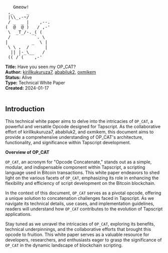 <pre>   Gmeow!
 ,_     _
 |\\_,-~/
 / _  _ |    ,--.
(  @  @ )   / ,-'
 \  _T_/-._( (
 /         `. \
|         _  \ |
 \ \ ,  /      |
  || |-_\__   /
 ((_/`(____,-'        
</pre>


**Title:** Have you seen my OP_CAT? <br>
**Author:** [kirillkukuruza7](https://twitter.com/kirillkukuruza7),
[ababiluk2](https://twitter.com/ababiluk2),
[oxmikem](https://twitter.com/oxmikem)<br>
**Status:** Alive<br>
**Type:** Technical White Paper<br>
**Created:** 2024-01-17<br>
<br>
## **Introduction** <br>

This technical white paper aims to delve into the intricacies of `OP_CAT`, a powerful and versatile Opcode designed for Tapscript. As the collaborative effort of kirillkukuruza7, ababiluk2, and oxmikem, this document aims to provide a comprehensive understanding of OP_CAT's architecture, functionality, and significance within Tapscript development.<br>

**Overview of OP_CAT** <br>

`OP_CAT`, an acronym for "Opcode Concatenate," stands out as a simple, modular, and indispensable component within Tapscript, a scripting language used in Bitcoin transactions. This white paper endeavors to shed light on the various facets of `OP_CAT`, emphasizing its role in enhancing the flexibility and efficiency of script development on the Bitcoin blockchain.<br>

In the context of this document, `OP_CAT` serves as a pivotal opcode, offering a unique solution to concatenation challenges faced in Tapscript. As we navigate its technical details, use cases, and implementation guidelines, readers will understand how `OP_CAT` contributes to the evolution of Tapscript applications.

Stay tuned as we unravel the intricacies of `OP_CAT`, exploring its benefits, technical underpinnings, and the collaborative efforts that brought this opcode to fruition. This white paper serves as a valuable resource for developers, researchers, and enthusiasts eager to grasp the significance of `OP_CAT` in the dynamic landscape of blockchain scripting.
